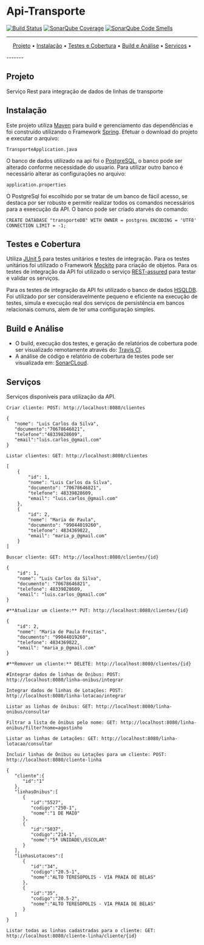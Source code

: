 # Api-Transporte

[![Build Status](https://travis-ci.com/vandersozc/api-transporte.svg?branch=master)](https://travis-ci.com/vandersozc/api-transporte)
[![SonarQube Coverage](https://sonarcloud.io/api/project_badges/measure?project=com.vandersoncamp%3Aapi-transporte&metric=coverage)](https://sonarcloud.io/dashboard?id=com.vandersoncamp%3Aapi-transporte)
[![SonarQube Code Smells](https://sonarcloud.io/api/project_badges/measure?project=com.vandersoncamp%3Aapi-transporte&metric=code_smells)](https://sonarcloud.io/dashboard?id=com.vandersoncamp%3Aapi-transporte) 

-------
<p align="center">
    <a href="#projeto">Projeto</a> &bull;
	<a href="#instalação">Instalação</a> &bull;
	<a href="#testes-e-cobertura">Testes e Cobertura</a> &bull;
	<a href="#build-e-análise">Build e Análise</a> &bull;
	<a href="#servicos">Servicos</a> &bull;
</p>
-------

## Projeto

Serviço Rest para integração de dados de linhas de transporte

## Instalação

Este projeto utiliza [Maven](https://maven.apache.org/) para build e gerenciamento das dependências e foi construído utilizando o Framework [Spring](https://spring.io/). Efetuar o download do projeto e executar o arquivo:
```
TransporteApplication.java
```
O banco de dados utilizado na api foi o [PostgreSQL](https://www.postgresql.org/), o banco pode ser alterado conforme necessidade do usuario. Para utilizar outro banco é necessário alterar as configurações no arquivo:
```
application.properties
```
O PostgreSql foi escolhido por se tratar de um banco de fácil acesso, se destaca por ser robusto e permitir realizar todos os comandos necessários para a exeecução da API. O banco pode ser criado atarvés do comando:
```
CREATE DATABASE "transporteDB" WITH OWNER = postgres ENCODING = 'UTF8' CONNECTION LIMIT = -1;
```

## Testes e Cobertura

Utiliza [JUnit 5](https://junit.org/junit5/) para testes unitários e testes de integração. Para os testes unitários foi utilizado o Framework [Mockito](https://site.mockito.org/) para criação de objetos. Para os testes de integração da API foi utilizado o serviço [REST-assured](http://rest-assured.io/) para testar e validar os serviços.

Para os testes de integração da API foi utilizado o banco de dados [HSQLDB](http://hsqldb.org/). Foi utilizado por ser consideravelmente pequeno e eficiente na execução de testes, simula e execução real dos serviços de persistência em bancos relacionais comuns, alem de ter uma configuração simples.

## Build e Análise
- O build, execução dos testes, e geração de relatórios de cobertura pode ser visualizado remotamente através do: [Travis CI](https://travis-ci.com/vandersozc/api-transporte).
- A análise de código e relatório de cobertura de testes pode ser visualizada em: [SonarCLoud](https://travis-ci.com/vandersozc/api-transporte).

## Serviços

Serviços disponíveis para utilização da API.

```
Criar cliente: POST: http://localhost:8080/clientes

{
   "nome": "Luis Carlos da Silva",
   "documento":"70678646821",
   "telefone":"48339828609",
   "email":"luis.carlos_@gmail.com"
}
```
```
Listar clientes: GET: http://localhost:8080/clientes

[
	{
		"id": 1,
		"nome": "Luis Carlos da Silva",
		"documento": "70678646821",
		"telefone": 48339828609,
		"email": "luis.carlos_@gmail.com"
	},
	{
		"id": 2,
		"nome": "Maria de Paula",
		"documento": "99044019260",
		"telefone": 4834369822,
		"email": "maria_p_@gmail.com"
	}
]
```
```
Buscar cliente: GET: http://localhost:8080/clientes/{id}

{
    "id": 1,
    "nome": "Luis Carlos da Silva",
    "documento": "70678646821",
    "telefone": 48339828609,
    "email": "luis.carlos_@gmail.com"
}
```
```
#**Atualizar um cliente:** PUT: http://localhost:8080/clientes/{id}

{
	"id": 2,
	"nome": "Maria de Paula Freitas",
	"documento": "99044019260",
	"telefone": 4834369822,
	"email": "maria_p_@gmail.com"
}
```
```
#**Remover um cliente:** DELETE: http://localhost:8080/clientes/{id}
```
```
#Integrar dados de linhas de Ônibus: POST: http://localhost:8080/linha-onibus/integrar
```
```
Integrar dados de linhas de Lotações: POST: http://localhost:8080/linha-lotacao/integrar
```
```
Listar as linhas de ônibus: GET: http://localhost:8080/linha-onibus/consultar
```
```
Filtrar a lista de ônibus pelo nome: GET: http://localhost:8080/linha-onibus/filter?nome=agostinho
```
```
Listar as linhas de Lotações: GET: http://localhost:8080/linha-lotacao/consultar
```
```
Incluir linhas de Ônibus ou Lotações para um cliente: POST: http://localhost:8080/cliente-linha

{
   "cliente":{
      "id":"1"
   },
   "linhasOnibus":[
      {
         "id":"5527",
         "codigo":"250-1",
         "nome":"1 DE MAIO"
      },
      {
         "id":"5037",
         "codigo":"214-1",
         "nome":"5ª UNIDADE\/ESCOLAR"
      }
   ],
   "linhasLotacoes":[
      {
         "id":"34",
         "codigo":"20.5-1",
         "nome":"ALTO TERESOPOLIS - VIA PRAIA DE BELAS"
      },
      {
         "id":"35",
         "codigo":"20.5-2",
         "nome":"ALTO TERESOPOLIS - VIA PRAIA DE BELAS"
      }
   ]
}
```
```
Listar todas as linhas cadastradas para o cliente: GET: http://localhost:8080/cliente-linha/cliente/{id}
```